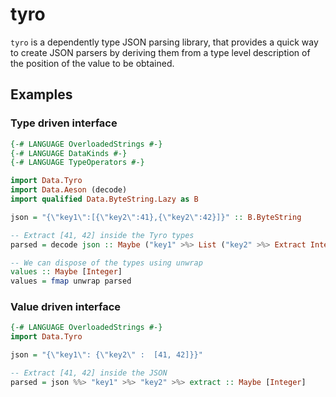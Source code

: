 # tyro

`tyro` is a dependently type JSON parsing library, that provides a quick way to create JSON parsers by deriving them from a type level description of the position of the value to be obtained.

## Examples

### Type driven interface

```Haskell
{-# LANGUAGE OverloadedStrings #-}
{-# LANGUAGE DataKinds #-}
{-# LANGUAGE TypeOperators #-}

import Data.Tyro
import Data.Aeson (decode)
import qualified Data.ByteString.Lazy as B

json = "{\"key1\":[{\"key2\":41},{\"key2\":42}]}" :: B.ByteString

-- Extract [41, 42] inside the Tyro types
parsed = decode json :: Maybe ("key1" >%> List ("key2" >%> Extract Integer))

-- We can dispose of the types using unwrap
values :: Maybe [Integer]
values = fmap unwrap parsed
```

### Value driven interface

```Haskell
{-# LANGUAGE OverloadedStrings #-}
import Data.Tyro

json = "{\"key1\": {\"key2\" :  [41, 42]}}"

-- Extract [41, 42] inside the JSON
parsed = json %%> "key1" >%> "key2" >%> extract :: Maybe [Integer]
```